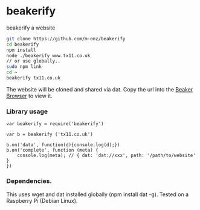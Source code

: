 # beakerify
beakerify a website

```sh
git clone https://github.com/m-onz/beakerify
cd beakerify
npm install
node ./beakerify www.tx11.co.uk
// or use globally..
sudo npm link
cd ~
beakerify tx11.co.uk
```

The website will be cloned and shared via dat. Copy the url into the
[Beaker Browser](https://www.github.com/beakerbrowser/beaker) to view it.

### Library usage

```
var beakerify = require('beakerify')

var b = beakerify ('tx11.co.uk')

b.on('data', function(d){console.log(d);})
b.on('complete', function (meta) {
	console.log(meta); // { dat: 'dat://xxx', path: '/path/to/website' }
})

```

### Dependencies.

This uses wget and dat installed globally (npm install dat -g). Tested on a Raspberry Pi (Debian Linux).



